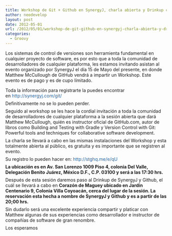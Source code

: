 ```yaml
---
title: Workshop de Git + Github en SynergyJ, charla abierta y Drinkup con @matthewmccull
author: neodevelop
layout: post
date: 2012-05-01
url: /2012/05/01/workshop-de-git-github-en-synergyj-charla-abierta-y-drinkup-con-matthewmccull/
categories:
  - Groovy
---
```

Los sistemas de control de versiones son herramienta fundamental en cualquier proyecto de software, es por esto que a toda la comunidad de desarrolladores de cualquier plataforma, les estamos invitando asistan al evento organizado por SynergyJ el d&iacute;a 15 de Mayo del presente, en donde Matthew McCullough de GitHub vendr&aacute; a impartir un Workshop. Este evento es de pago y es de cupo l&iacute;mitado.

<p style="padding-top: 0px; padding-right: 0px; padding-bottom: 0.5em; padding-left: 0px; margin-top: 0px; margin-right: 0px; margin-bottom: 0px; margin-left: 0px; ">
  Toda la informaci&oacute;n para registrarte la puedes encontrar en&nbsp;<a href="http://synergyj.com/git/" style="color: rgb(39, 99, 165); text-decoration: none; " title="http://synergyj.com/git/">http://synergyj.com/git/</a>
</p>

<p style="padding-top: 0px; padding-right: 0px; padding-bottom: 0.5em; padding-left: 0px; margin-top: 0px; margin-right: 0px; margin-bottom: 0px; margin-left: 0px; ">
  Definitivamente no se lo pueden perder.
</p>

<p style="padding-top: 0px; padding-right: 0px; padding-bottom: 0.5em; padding-left: 0px; margin-top: 0px; margin-right: 0px; margin-bottom: 0px; margin-left: 0px; ">
  Seguido al workshop se les hace la cordial invitaci&oacute;n a toda la comunidad de desarrolladores de cualquier plataforma a la sesi&oacute;n abierta que dar&aacute; Matthew McCullough, qui&eacute;n es instructor oficial de GitHub.com, autor de libros como Building and Testing with Gradle y Version Control with Git: Powerful tools and techniques for collaborative software development.
</p>

<p style="padding-top: 0px; padding-right: 0px; padding-bottom: 0.5em; padding-left: 0px; margin-top: 0px; margin-right: 0px; margin-bottom: 0px; margin-left: 0px; ">
  La charla se llevar&aacute; a cabo en las mismas instalaciones del Workshop y esta totalmente abierta al p&uacute;blico, es gratuita y es importante que se registren al evento.
</p>

<p style="padding-top: 0px; padding-right: 0px; padding-bottom: 0.5em; padding-left: 0px; margin-top: 0px; margin-right: 0px; margin-bottom: 0px; margin-left: 0px; ">
  Su registro lo pueden hacer en:&nbsp;<a href="http://stghq.me/e/qU" style="color: rgb(39, 99, 165); text-decoration: none; " title="http://stghq.me/e/qU">http://stghq.me/e/qU</a>
</p>



<p style="padding-top: 0px; padding-right: 0px; padding-bottom: 0.5em; padding-left: 0px; margin-top: 0px; margin-right: 0px; margin-bottom: 0px; margin-left: 0px; ">
  <strong>La ubicaci&oacute;n es en Av. San Lorenzo 1009 Piso 4, colonia Del Valle, Delegaci&oacute;n Benito Ju&aacute;rez, M&eacute;xico D.F., C.P. 03100 y ser&aacute; a las 17:30 hrs.</strong>
</p>

<p style="padding-top: 0px; padding-right: 0px; padding-bottom: 0.5em; padding-left: 0px; margin-top: 0px; margin-right: 0px; margin-bottom: 0px; margin-left: 0px; ">
  Despu&eacute;s de esta sesi&oacute;n daremos paso al Drinkup de SynergyJ y Github, el cu&aacute;l se llevar&aacute; a cabo en <strong>Coraz&oacute;n de Maguey ubicado en Jard&iacute;n Centenario 9, Colonia Villa Coyoac&aacute;n, cerca del lugar de la sesi&oacute;n. La reservaci&oacute;n esta hecha a nombre de SynergyJ y Github y es a partir de las 20;00 hrs.</strong>
</p>

<p style="padding-top: 0px; padding-right: 0px; padding-bottom: 0.5em; padding-left: 0px; margin-top: 0px; margin-right: 0px; margin-bottom: 0px; margin-left: 0px; ">
  Sin dudarlo ser&aacute; una excelente experiencia compartir y platicar con Matthew algunas de sus experiencias como desarrollador e instructor de compa&ntilde;&iacute;as de software de gran renombre.
</p>

<p style="padding-top: 0px; padding-right: 0px; padding-bottom: 0.5em; padding-left: 0px; margin-top: 0px; margin-right: 0px; margin-bottom: 0px; margin-left: 0px; ">
  Los esperamos
</p>

<!--break-->